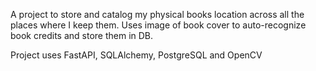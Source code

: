 A project to store and catalog my physical books location across all the places where I keep them.
Uses image of book cover to auto-recognize book credits and store them in DB.

Project uses FastAPI, SQLAlchemy, PostgreSQL and OpenCV